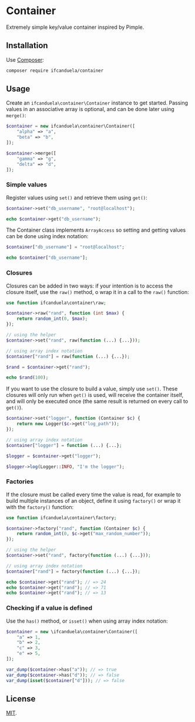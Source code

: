 # Container

Extremely simple key/value container inspired by Pimple.

## Installation

Use [Composer](https://getcomposer.org):

```sh
composer require ifcanduela/container
```

## Usage

Create an `ifcanduela\container\Container` instance to get started. Passing
values in an associative array is optional, and can be done later using
`merge()`:

```php
$container = new ifcanduela\container\Container([
    "alpha" => "a",
    "beta" => "b",
]);

$container->merge([
    "gamma" => "g",
    "delta" => "d",
]);
```

### Simple values

Register values using `set()` and retrieve them using `get()`:

```php
$container->set("db_username", "root@localhost");

echo $container->get("db_username");
```

The Container class implements `ArrayAccess` so setting and getting values can
be done using index notation:

```php
$container["db_username"] = "root@localhost";

echo $container["db_username"];
```

### Closures

Closures can be added in two ways: if your intention is to access the closure
itself, use the `raw()` method, o wrap it in a call to the `raw()` function:

```php
use function ifcanduela\container\raw;

$container->raw("rand", function (int $max) {
    return random_int(0, $max);
});

// using the helper
$container->set("rand", raw(function (...) {...}));

// using array index notation
$container["rand"] = raw(function (...) {...});

$rand = $container->get("rand");

echo $rand(100);
```

If you want to use the closure to build a value, simply use `set()`. These
closures will only run when `get()` is used, will receive the container itself,
and will only be executed once (the same result is returned on every call to
`get()`).

```php
$container->set("logger", function (Container $c) {
    return new Logger($c->get("log_path"));
});

// using array index notation
$container["logger"] = function (...) {...};

$logger = $container->get("logger");

$logger->log(Logger::INFO, "I'm the logger");
```

### Factories

If the closure must be called every time the value is read, for example to build
multiple instances of an object, define it using `factory()` or wrap it
with the `factory()` function:

```php
use function ifcanduela\container\factory;

$container->factory("rand", function (Container $c) {
    return random_int(0, $c->get("max_random_number"));
});

// using the helper
$container->set("rand", factory(function (...) {...}));

// using array index notation
$container["rand"] = factory(function (...) {...});

echo $container->get("rand"); // => 24
echo $container->get("rand"); // => 71
echo $container->get("rand"); // => 13
```

### Checking if a value is defined

Use the `has()` method, or `isset()` when using array index notation:

```php
$container = new \ifcanduela\container\Container([
    "a" => 1,
    "b" => 2,
    "c" => 3,
    "e" => 5,
]);

var_dump($container->has("a")); // => true
var_dump($container->has("d")); // => false
var_dump(isset($container["d"])); // => false
```

## License

[MIT](LICENSE).
